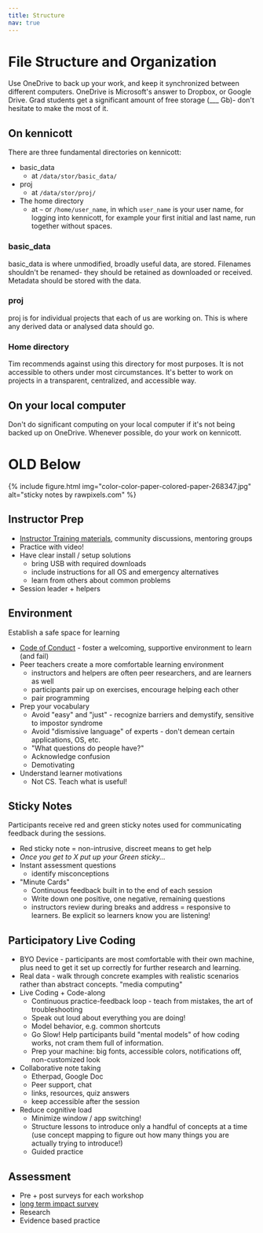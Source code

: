 ```yaml
---
title: Structure
nav: true
---
```


# File Structure and Organization

Use OneDrive to back up your work, and keep it synchronized between different computers.  OneDrive is Microsoft's answer to Dropbox, or Google Drive.  Grad students get a significant amount of free storage (___ Gb)- don't hesitate to make the most of it.

## On kennicott

There are three fundamental directories on kennicott:
- basic_data
    - at `/data/stor/basic_data/`
- proj
    - at `/data/stor/proj/`
- The home directory
    - at `~` or `/home/user_name`, in which `user_name` is your user name, for logging into kennicott, for example your first initial and last name, run together without spaces.


### basic_data
basic_data is where unmodified, broadly useful data, are stored.  Filenames shouldn't be renamed- they should be retained as downloaded or received.  Metadata should be stored with the data.

### proj
proj is for individual projects that each of us are working on.  This is where any derived data or analysed data should go.

### Home directory
Tim recommends against using this directory for most purposes.  It is not accessible to others under most circumstances.  It's better to work on projects in a transparent, centralized, and accessible way.

## On your local computer
Don't do significant computing on your local computer if it's not being backed up on OneDrive.  Whenever possible, do your work on kennicott.

# OLD Below


{% include figure.html img="color-color-paper-colored-paper-268347.jpg" alt="sticky notes by rawpixels.com" %}

## Instructor Prep

- [Instructor Training materials](https://carpentries.github.io/instructor-training/), community discussions, mentoring groups
- Practice with video!
- Have clear install / setup solutions
    - bring USB with required downloads
    - include instructions for all OS and emergency alternatives
    - learn from others about common problems 
- Session leader + helpers

## Environment 

Establish a safe space for learning 

- [Code of Conduct](https://docs.carpentries.org/topic_folders/policies/code-of-conduct.html) - foster a welcoming, supportive environment to learn (and fail)
- Peer teachers create a more comfortable learning environment
    - instructors and helpers are often peer researchers, and are learners as well
    - participants pair up on exercises, encourage helping each other
    - pair programming
- Prep your vocabulary
    - Avoid "easy" and "just" - recognize barriers and demystify, sensitive to impostor syndrome
    - Avoid "dismissive language" of experts - don't demean certain applications, OS, etc. 
    - "What questions do people have?"
    - Acknowledge confusion
    - Demotivating
- Understand learner motivations
    - Not CS. Teach what is useful!


## Sticky Notes

Participants receive red and green sticky notes used for communicating feedback during the sessions. 

- Red sticky note = non-intrusive, discreet means to get help
- *Once you get to X put up your Green sticky...*
- Instant assessment questions
    - identify misconceptions
- "Minute Cards"
    - Continuous feedback built in to the end of each session 
    - Write down one positive, one negative, remaining questions
    - instructors review during breaks and address = responsive to learners. Be explicit so learners know you are listening!

## Participatory Live Coding

- BYO Device - participants are most comfortable with their own machine, plus need to get it set up correctly for further research and learning.
- Real data - walk through concrete examples with realistic scenarios rather than abstract concepts. "media computing"
- Live Coding + Code-along
    - Continuous practice-feedback loop - teach from mistakes, the art of troubleshooting 
    - Speak out loud about everything you are doing! 
    - Model behavior, e.g. common shortcuts 
    - Go Slow! Help participants build "mental models" of how coding works, not cram them full of information.
    - Prep your machine: big fonts, accessible colors, notifications off, non-customized look
- Collaborative note taking 
    - Etherpad, Google Doc
    - Peer support, chat
    - links, resources, quiz answers
    - keep accessible after the session
- Reduce cognitive load 
    - Minimize window / app switching! 
    - Structure lessons to introduce only a handful of concepts at a time (use concept mapping to figure out how many things you are actually trying to introduce!)
    - Guided practice

## Assessment 

- Pre + post surveys for each workshop
- [long term impact survey](https://docs.carpentries.org/topic_folders/assessment/assessment.html)
- Research
- Evidence based practice 
